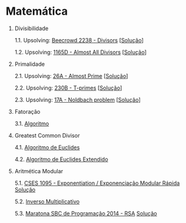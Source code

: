 # Matemática

1. Divisibilidade

   1.1. Upsolving: [Beecrowd 2238 - Divisors](https://judge.beecrowd.com/en/problems/view/2238) [[Solução](upsolving/beecrowd_2238.cpp)]

   1.2. Upsolving: [1165D - Almost All Divisors](https://codeforces.com/contest/1165/problem/D) [[Solução](upsolving/cf_1165d_almost_divisors.cpp)]

2. Primalidade

   2.1. Upsolving: [26A - Almost Prime](https://codeforces.com/contest/26/problem/A) [[Solução](upsolving/cf_26a_almost_prime.cpp)]
   
   2.2. Upsolving: [230B - T-primes](https://codeforces.com/contest/230/problem/B) [[Solução](upsolving/cf_230b_tprimes.cpp)]

   2.3. Upsolving: [17A - Noldbach problem](https://codeforces.com/contest/17/problem/A) [[Solução](upsolving/cf_17a_noldbach_problem.cpp)]

3. Fatoração

   3.1. [Algoritmo](general/fatoracao.cpp)

4. Greatest Common Divisor

   4.1. [Algoritmo de Euclides](general/gcd.cpp)

   4.2. [Algoritmo de Euclides Extendido](general/gcd_extended.cpp)
   
5. Aritmética Modular

   5.1. [CSES 1095 - Exponentiation / Exponenciação Modular Rápida](https://cses.fi/problemset/task/1095) [Solução](general/fast_mod_exp.cpp)

   5.2. [Inverso Multiplicativo](general/inv_mult.cpp)

   5.3. [Maratona SBC de Programação 2014 - RSA](maratona_sbc_2014_rsa.pdf) [Solução](upsolving/beecrowd_1716.cpp)

